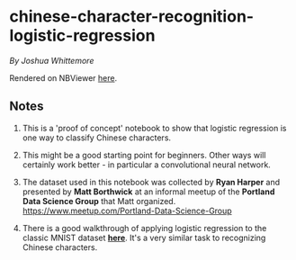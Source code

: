# chinese-character-recognition-logistic-regression

_By Joshua Whittemore_

Rendered on NBViewer [here](https://nbviewer.jupyter.org/github/joshua-whittemore/chinese-character-recognition-logistic-regression/blob/master/Chinese_Characters_with_Logistic_Regression.ipynb).


## Notes

1. This is a 'proof of concept' notebook to show that logistic regression is one way to classify Chinese characters.

2. This might be a good starting point for beginners.  Other ways will certainly work better - in particular a convolutional neural network.

3. The dataset used in this notebook was collected by __Ryan Harper__ and presented by __Matt Borthwick__ at an informal meetup of the **Portland Data Science Group** that Matt organized.
<br>https://www.meetup.com/Portland-Data-Science-Group

4. There is a good walkthrough of applying logistic regression to the classic MNIST dataset __[here](https://towardsdatascience.com/logistic-regression-using-python-sklearn-numpy-mnist-handwriting-recognition-matplotlib-a6b31e2b166a)__.  It's a very similar task to recognizing Chinese characters.
